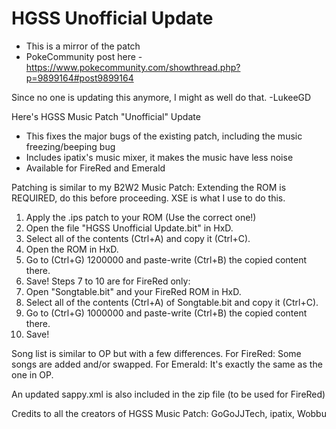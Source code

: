# HGSS Unofficial Update

- This is a mirror of the patch
- PokeCommunity post here - https://www.pokecommunity.com/showthread.php?p=9899164#post9899164

Since no one is updating this anymore, I might as well do that. -LukeeGD

Here's HGSS Music Patch "Unofficial" Update
- This fixes the major bugs of the existing patch, including the music freezing/beeping bug
- Includes ipatix's music mixer, it makes the music have less noise
- Available for FireRed and Emerald

Patching is similar to my B2W2 Music Patch:
Extending the ROM is REQUIRED, do this before proceeding. XSE is what I use to do this.
1. Apply the .ips patch to your ROM (Use the correct one!)
2. Open the file "HGSS Unofficial Update.bit" in HxD.
3. Select all of the contents (Ctrl+A) and copy it (Ctrl+C).
4. Open the ROM in HxD.
5. Go to (Ctrl+G) 1200000 and paste-write (Ctrl+B) the copied content there.
6. Save!
Steps 7 to 10 are for FireRed only:
7. Open "Songtable.bit" and your FireRed ROM in HxD.
3. Select all of the contents (Ctrl+A) of Songtable.bit and copy it (Ctrl+C).
9. Go to (Ctrl+G) 1000000 and paste-write (Ctrl+B) the copied content there.
10. Save!

Song list is similar to OP but with a few differences.
For FireRed: Some songs are added and/or swapped.
For Emerald: It's exactly the same as the one in OP.

An updated sappy.xml is also included in the zip file (to be used for FireRed)

Credits to all the creators of HGSS Music Patch:
GoGoJJTech, ipatix, Wobbu